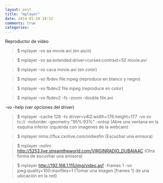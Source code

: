 ```yaml
---
layout: post
title: "mplayer"
date: 2014-01-29 18:32
comments: true
categories: 
---
```

Reproductor de video

>$ mplayer -vo aa movie.avi   (en ascii)

>$ mplayer -vo aa:extended:driver=curses:contrast=50 movie.avi

>$ mplayer -vo caca movie.avi  (en color)

>$ mplayer -vo fbdev file.mpeg  (reproduce en blanco y negro)

>$ mplayer -vo fbdev2 file.mpeg (reproduce en color)

>$ mplayer -vo fbdev2 -fs -zoom -double file.avi

-vo -help (ver opciones del driver)

>$ mplayer -cache 128 -tv driver=v4l2:width=176:height=177 -vo xv tv:// -noborder -geometry "95%:93%" -ontop  (Abre una ventana en la esquina inferior izquierda con imagenes de la webcam)

>$ mplayer mms://flux.cxnlive.com/oldiesfm  (Escuchar una emisora)

>$ mplayer -nolirc http://5253.live.streamtheworld.com/VIRGINRADIO_DUBAIAAC (Otra forma de escuvhar una emisora)

>$ mplayer http://192.168.1.115/img/video.asf -frames 1 -vo jpeg:quality=100:maxfiles=1  (Tomar una imagen [frames 1] de una ubicación en la red)

